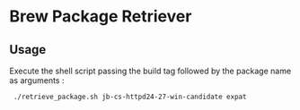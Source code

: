 # Brew Package Retriever
## Usage
Execute the shell script passing the build tag followed by the package name as arguments :

     ./retrieve_package.sh jb-cs-httpd24-27-win-candidate expat
